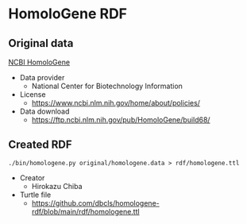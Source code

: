 # HomoloGene RDF

## Original data

[NCBI HomoloGene](https://www.ncbi.nlm.nih.gov/homologene)
* Data provider
  * National Center for Biotechnology Information
* License
  * https://www.ncbi.nlm.nih.gov/home/about/policies/
* Data download
  * https://ftp.ncbi.nlm.nih.gov/pub/HomoloGene/build68/

## Created RDF

```
./bin/homologene.py original/homologene.data > rdf/homologene.ttl
```

* Creator
  * Hirokazu Chiba
* Turtle file
  * https://github.com/dbcls/homologene-rdf/blob/main/rdf/homologene.ttl
